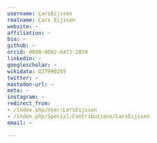 ```yaml
---
username: LarsEijssen
realname: Lars Eijssen
website: ~
affiliation: ~
bio: ~
github: ~
orcid: 0000-0002-6473-2839
linkedin: ~
googlescholar: ~
wikidata: Q27990265
twitter: ~
mastodon-url: ~
meta: ~
instagram: ~
redirect_from:
- /index.php/User:LarsEijssen
- /index.php/Special:Contributions/LarsEijssen
email: ~

---
```

